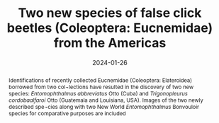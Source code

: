 ---
title: 'Two new species of false click beetles (Coleoptera: Eucnemidae) from the Americas'
date: '2024-01-26'
doi: ''
journal: Insecta Mundi
issue: '1027'
pagination: '1-9'
zoobank: 'urn:lsid:zoobank.org:pub:E83B2AC6-33ED-4680-8F2E-4E455A26D4C8'

authors:
  - first_name: 'Robert L.' 
    last_name: 'Otto'
    affiliation: 'W4806 Chrissie Circle, Shawano, WI 54166, USA'
    email: 'tar1672@yahoo.com'
    orcid: 'https://orcid.org/0000-0002-5679-4044'

download: 'https://drive.google.com/file/d/1XgjXwckO5e2h8EtIns19_6Sj4mOJNI5_'

supplementary: ''

keywords:
  - Elateroidea
  - taxonomy
  - systematics
  - Cuba
  - Louisiana
  - Guatemala
  - <i>Entomophthalmus</i>
  - <i>Trigonopleurus</i>

categories:
  - Coleoptera
  - Eucnemidae

references:
  - authors: Bonvouloir HA de.
    year: 1875
    title: 'Monographie de la famille de Eucnémides. 3rd and 4th parts. Annales de la Société de la Entomologique de France (Supplement)'
    pages: 561–907
    doi: 
    url: 
    access: 

  - authors: Horn G.
    year: 1890
    title: 'Fam. Eucnemidae. p. 210–257, plate 10. In: Godman FD, Salvin O (eds.). Biologia Centrali-Americana: Zoology, botany and archaeology. Insecta, Coleoptera, Serricornia. Volume III, Part 1. Bernard Quaritch Limited; London, UK'
    pages: 671 p. + 29 pl
    doi: 
    url: 
    access: 

  - authors: Hisamatsu S.
    year: 1955
    title: 'The Eucnemidae of Shikoku, Japan (Coleoptera). Transactions of the Shikoku Entomological Society 4(5–6)'
    pages: 96–102
    doi: 
    url: 
    access: 

  - authors: Muona J.
    year: 1993
    title: 'Review of the phylogeny, classification and biology of the family Eucnemidae (Coleoptera). Entomologica Scandinavica Supplement 44'
    pages: 1–133
    doi: 
    url: 
    access: 

  - authors: Muona J, Teräväinen M.
    year: 2020
    title: 'A re-evaluation of the Eucnemidae larval characters (Coleoptera). Papéis Avulsos de Zoologia 60(special issue)'
    pages: 1–13
    doi: 
    url: 
    access: 

  - authors: Otto RL.
    year: 2016
    title: 'The false click beetles (Coleoptera: Eucnemidae) of Laos. Entomologica Basiliensia et Collectionis Frey 35'
    pages: 181–427
    doi: 
    url: 
    access: 

  - authors: Otto RL.
    year: 2017a
    title: 'Eucnemid larvae of the Nearctic region. Part VII: Descriptions of the larvae of <i>Nematodes penetrans </i>(LeConte, 1852) (Coleoptera: Eucnemidae: Macraulacinae: Nematodini), with notes on its hypermetamorphic life cycle. Insecta Mundi 0545'
    pages: 1–9
    doi: 
    url: 
    access: 

  - authors: Otto RL.
    year: 2017b
    title: 'Descriptions of six new species of false click beetles (Coleoptera: Eucnemidae: Macraulacinae), with new identification keys for one tribe and two genera. Insecta Mundi 0558'
    pages: 1–19
    doi: 
    url: 
    access: 

abstract: 'Identifications of recently collected Eucnemidae (Coleoptera: Elateroidea) borrowed from two col¬lections have resulted in the discovery of two new species: <i>Entomophthalmus abbreviatus </i>Otto (Cuba) and <i>Trigonopleurus cordobaalfaroi </i>Otto (Guatemala and Louisiana, USA). Images of the two newly described spe¬cies along with two New World <i>Entomophthalmus </i>Bonvouloir species for comparative purposes are included'

resumen: 'Las identificaciones de Eucnemidae (Coleoptera: Elateroidea) recolectados recientemente to¬mados de dos colecciones han resultado en el descubrimiento de dos nuevas especies: <i>Entomophthalmus abbreviatus </i>Otto (Cuba) y <i>Trigonopleurus cordobaalfaroi </i>Otto (Guatemala y Louisiana, USA.). Se incluyen imágenes de las dos especies recientemente descritas junto con dos especies de <i>Entomophthalmus </i>Bonvouloir del Nuevo Mundo con fines comparativos.'

---